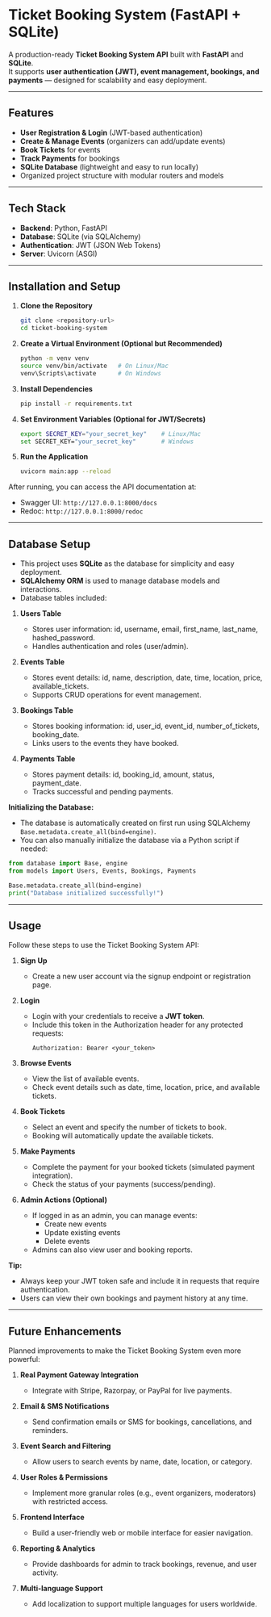 # Ticket Booking System (FastAPI + SQLite)

A production-ready **Ticket Booking System API** built with **FastAPI** and **SQLite**.  
It supports **user authentication (JWT), event management, bookings, and payments** — designed for scalability and easy deployment.

---

## Features
- **User Registration & Login** (JWT-based authentication)
- **Create & Manage Events** (organizers can add/update events)
- **Book Tickets** for events
- **Track Payments** for bookings
- **SQLite Database** (lightweight and easy to run locally)
- Organized project structure with modular routers and models

---

## Tech Stack
- **Backend**: Python, FastAPI
- **Database**: SQLite (via SQLAlchemy)
- **Authentication**: JWT (JSON Web Tokens)
- **Server**: Uvicorn (ASGI)

---

## Installation and Setup

1. **Clone the Repository**  
   ```bash
   git clone <repository-url>
   cd ticket-booking-system


2. **Create a Virtual Environment (Optional but Recommended)**

   ```bash
   python -m venv venv
   source venv/bin/activate   # On Linux/Mac
   venv\Scripts\activate      # On Windows
   ```

3. **Install Dependencies**

   ```bash
   pip install -r requirements.txt
   ```

4. **Set Environment Variables (Optional for JWT/Secrets)**

   ```bash
   export SECRET_KEY="your_secret_key"    # Linux/Mac
   set SECRET_KEY="your_secret_key"       # Windows
   ```

5. **Run the Application**

   ```bash
   uvicorn main:app --reload
   ```

After running, you can access the API documentation at:

* Swagger UI: `http://127.0.0.1:8000/docs`
* Redoc: `http://127.0.0.1:8000/redoc`

---

## Database Setup

- This project uses **SQLite** as the database for simplicity and easy deployment.
- **SQLAlchemy ORM** is used to manage database models and interactions.
- Database tables included:

1. **Users Table**
   - Stores user information: id, username, email, first_name, last_name, hashed_password.
   - Handles authentication and roles (user/admin).

2. **Events Table**
   - Stores event details: id, name, description, date, time, location, price, available_tickets.
   - Supports CRUD operations for event management.

3. **Bookings Table**
   - Stores booking information: id, user_id, event_id, number_of_tickets, booking_date.
   - Links users to the events they have booked.

4. **Payments Table**
   - Stores payment details: id, booking_id, amount, status, payment_date.
   - Tracks successful and pending payments.

**Initializing the Database:**
- The database is automatically created on first run using SQLAlchemy `Base.metadata.create_all(bind=engine)`.
- You can also manually initialize the database via a Python script if needed:

```python
from database import Base, engine
from models import Users, Events, Bookings, Payments

Base.metadata.create_all(bind=engine)
print("Database initialized successfully!")
```
---
## Usage

Follow these steps to use the Ticket Booking System API:

1. **Sign Up**
   - Create a new user account via the signup endpoint or registration page.
   
2. **Login**
   - Login with your credentials to receive a **JWT token**.
   - Include this token in the Authorization header for any protected requests:
     ```
     Authorization: Bearer <your_token>
     ```

3. **Browse Events**
   - View the list of available events.
   - Check event details such as date, time, location, price, and available tickets.

4. **Book Tickets**
   - Select an event and specify the number of tickets to book.
   - Booking will automatically update the available tickets.

5. **Make Payments**
   - Complete the payment for your booked tickets (simulated payment integration).
   - Check the status of your payments (success/pending).

6. **Admin Actions (Optional)**
   - If logged in as an admin, you can manage events:
     - Create new events
     - Update existing events
     - Delete events
   - Admins can also view user and booking reports.

**Tip:**  
- Always keep your JWT token safe and include it in requests that require authentication.
- Users can view their own bookings and payment history at any time.

---

## Future Enhancements

Planned improvements to make the Ticket Booking System even more powerful:

1. **Real Payment Gateway Integration**  
   - Integrate with Stripe, Razorpay, or PayPal for live payments.

2. **Email & SMS Notifications**  
   - Send confirmation emails or SMS for bookings, cancellations, and reminders.

3. **Event Search and Filtering**  
   - Allow users to search events by name, date, location, or category.

4. **User Roles & Permissions**  
   - Implement more granular roles (e.g., event organizers, moderators) with restricted access.

5. **Frontend Interface**  
   - Build a user-friendly web or mobile interface for easier navigation.

6. **Reporting & Analytics**  
   - Provide dashboards for admin to track bookings, revenue, and user activity.

7. **Multi-language Support**  
   - Add localization to support multiple languages for users worldwide.

